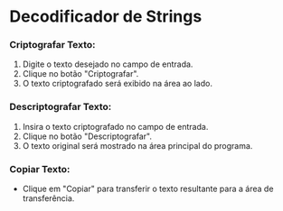 # Decodificador de Strings

### Criptografar Texto:

1. Digite o texto desejado no campo de entrada.
2. Clique no botão "Criptografar".
3. O texto criptografado será exibido na área ao lado.

### Descriptografar Texto:

1. Insira o texto criptografado no campo de entrada.
2. Clique no botão "Descriptografar".
3. O texto original será mostrado na área principal do programa.

### Copiar Texto:

- Clique em "Copiar" para transferir o texto resultante para a área de transferência.
